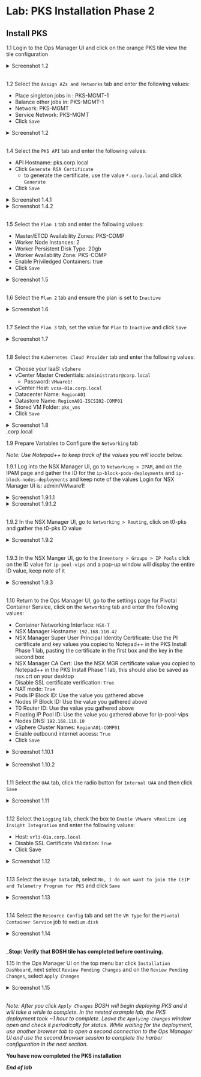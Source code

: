 # Lab: PKS Installation Phase 2

## Install PKS

1.1 Login to the Ops Manager UI and click on the orange PKS tile view the tile configuration

<details><summary>Screenshot 1.2 </summary>
<img src="Images/2018-10-22-01-55-47.png">
</details>
<br>

1.2 Select the `Assign AZs and Networks` tab and enter the following values:

- Place singleton jobs in : PKS-MGMT-1
- Balance other jobs in: PKS-MGMT-1
- Network: PKS-MGMT
- Service Network: PKS-MGMT
- Click `Save`

<details><summary>Screenshot 1.2</summary>
<img src="Images/2019-06-20-17-32-54.png">
</details>
<br/>

1.4 Select the `PKS API` tab and enter the following values:

- API Hostname: pks.corp.local
- Click `Generate RSA Certificate`
  - to generate the certificate, use the value `*.corp.local` and click `Generate`
- Click `Save`

<details><summary>Screenshot 1.4.1</summary>
<img src="Images/2018-10-31-13-51-49.png">
</details>

<details><summary>Screenshot 1.4.2</summary>
<img src="Images/2018-10-31-13-51-09.png">
</details>
<br/>

1.5 Select the `Plan 1` tab and enter the following values:

- Master/ETCD Availability Zones: PKS-COMP
- Worker Node Instances: 2
- Worker Persistent Disk Type: 20gb
- Worker Availability Zone: PKS-COMP
- Enable Priviledged Containers: true
- Click `Save`

<details><summary>Screenshot 1.5</summary>
<img src="Images/2018-10-22-19-31-47.png">
</details>
<br/>

1.6 Select the `Plan 2` tab and ensure the plan is set to `Inactive`

<details><summary>Screenshot 1.6</summary>
<img src="Images/2019-07-15-16-23-29.png">
</details>
<br/>

1.7 Select the `Plan 3` tab, set the value for `Plan` to `Inactive` and click `Save`

<details><summary>Screenshot 1.7</summary>
<img src="Images/2018-10-22-19-39-35.png">
</details>
<br/>

1.8 Select the `Kubernetes Cloud Provider` tab and enter the following values:

- Choose your IaaS: `vSphere`
- vCenter Master Credentials: `administrator@corp.local`
  - Password: `VMware1!`
- vCenter Host: `vcsa-01a.corp.local`
- Datacenter Name: `RegionA01`
- Datastore Name: `RegionA01-ISCSI02-COMP01`
- Stored VM Folder: `pks_vms`
- Click `Save`

<details><summary>Screenshot 1.8</summary>
<img src="Images/2019-07-15-16-25-57.png">
</details>.corp.local
<br/>

1.9 Prepare Variables to Configure the `Networking` tab

_Note: Use Notepad++ to keep track of the values you will locate below._

1.9.1 Log into the NSX Manager UI, go to `Networking > IPAM`, and on the IPAM page and gather the ID for the `ip-block-pods-deployments` and `ip-block-nodes-deployments` and keep note of the values
Login for NSX Manager UI is: admin/VMware1!

<details><summary>Screenshot 1.9.1.1</summary>
<img src="Images/2018-10-22-19-56-07.png">
</details>

<details><summary>Screenshot 1.9.1.2</summary>
<img src="Images/2018-10-22-19-54-15.png">
</details>
<br>

1.9.2 In the NSX Manager UI, go to `Networking > Routing`, click on t0-pks and gather the t0-pks ID value

<details><summary>Screenshot 1.9.2</summary>
<img src="Images/2018-10-22-19-59-01.png">
</details>
<br/>

1.9.3 In the NSX Manger UI, go to the `Inventory > Groups > IP Pools` click on the ID value for `ip-pool-vips` and a pop-up window will display the entire ID value, keep note of it

<details><summary>Screenshot 1.9.3</summary>
<img src="Images/2018-10-22-20-12-07.png">
</details>
<br/>

1.10 Return to the Ops Manager UI, go to the settings page for Pivotal Container Service, click on the `Networking` tab and enter the following values:

- Container Networking Interface: `NSX-T`
- NSX Manager Hostname: `192.168.110.42`
- NSX Manager Super User Principal Identity Certificate: Use the PI certificate and key values you copied to Notepad++ in the PKS Install Phase 1 lab, pasting the certificate in the first box and the key in the second box
- NSX Manager CA Cert: Use the NSX MGR certificate value you copied to Notepad++ in the PKS Install Phase 1 lab, this should also be saved as nsx.crt on your desktop
- Disable SSL certificate verification: `True`
- NAT mode: `True`
- Pods IP Block ID: Use the value you gathered above
- Nodes IP Block ID: Use the value you gathered above
- T0 Router ID: Use the value you gathered above
- Floating IP Pool ID: Use the value you gathered above for ip-pool-vips
- Nodes DNS: `192.168.110.10`
- vSphere Cluster Names: `RegionA01-COMP01`
- Enable outbound internet access: `True`
- Click `Save`

<details><summary>Screenshot 1.10.1</summary>
<img src="Images/2018-10-22-20-28-14.png">
</details>
<br/>

<details><summary>Screenshot 1.10.2</summary>
<img src="Images/2018-10-22-20-29-03.png">
</details>
<br/>

1.11 Select the `UAA` tab, click the radio button for `Internal UAA` and then click `Save`

<details><summary>Screenshot 1.11</summary>
<img src="Images/2018-10-22-20-30-52.png">
</details>
<br/>

1.12 Select the `Logging` tab, check the box to `Enable VMware vRealize Log Insight Integration` and enter the following values:

- Host: `vrli-01a.corp.local`
- Disable SSL Certificate Validation: `True`
- Click Save

<details><summary>Screenshot 1.12</summary>
<img src="Images/2019-07-15-16-37-27.png">
</details>
<br/>

1.13 Select the `Usage Data` tab, select `No, I do not want to join the CEIP and Telemetry Program for PKS` and click `Save`

<details><summary>Screenshot 1.13</summary>
<img src="Images/2018-10-31-14-07-35.png">
</details>
<br/>

1.14 Select the `Resource Config` tab and set the `VM Type` for the `Pivotal Container Service` job to `medium.disk`

<details><summary>Screenshot 1.14</summary>
<img src="Images/2019-07-15-16-42-18.png">
</details>
<br/>

_**Stop: Verify that BOSH tile has completed before continuing.**

1.15 In the Ops Manager UI on the top menu bar click `Installation Dashboard`, next select `Review Pending Changes` and on the `Review Pending Changes`, select `Apply Changes`

<details><summary>Screenshot 1.15</summary>
<img src="Images/2018-10-22-21-09-16.png">
</details>
<br/>

_Note: After you click `Apply Changes` BOSH will begin deploying PKS and it will take a while to complete. In the nested example lab, the PKS deployment took ~1 hour to complete. Leave the `Applying Changes` window open and check it periodically for status. While waiting for the deployment, use another browser tab to open a second connection to the Ops Manager UI and use the second browser session to complete the harbor configuration in the next section._

**You have now completed the PKS installation**

***End of lab***
